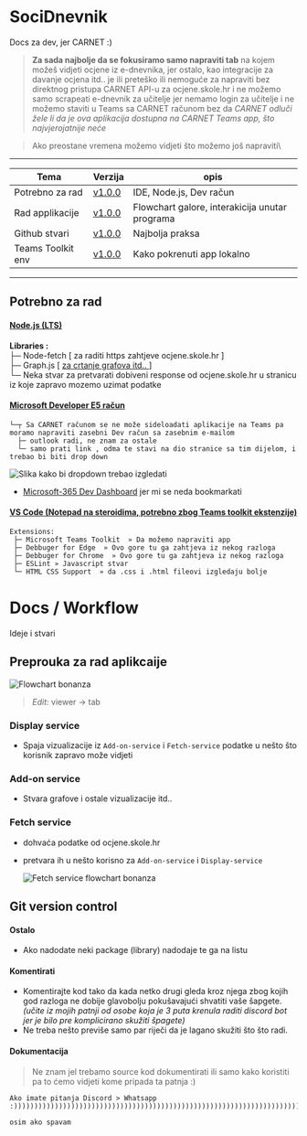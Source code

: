 # SociDnevnik
Docs za dev, jer CARNET   :)

> **Za sada najbolje da se fokusiramo samo napraviti tab** na kojem možeš vidjeti ocjene iz e-dnevnika, jer ostalo, kao integracije za davanje ocjena itd.. je ili preteško ili nemoguće za napraviti bez direktnog pristupa CARNET API-u za ocjene.skole.hr i ne možemo samo scrapeati e-dnevnik za učitelje jer nemamo login za učitelje i ne možemo staviti u Teams sa CARNET računom bez da *CARNET odluči žele li da je ova aplikacija dostupna na CARNET Teams app, što najvjerojatnije neće*

> Ako preostane vremena možemo vidjeti što možemo još napraviti\
- - - -
 Tema              | Verzija                                | opis
------             | ------                                 | -----
 Potrebno za rad   | [v1.0.0](#potrebno-za-rad)             | IDE, Node.js, Dev račun
 Rad applikacije   | [v1.0.0](#preprouka-za-rad-aplikcaije) | Flowchart galore, interakicija unutar programa
 Github stvari     | [v1.0.0](#git-version-control)         | Najbolja praksa
 Teams Toolkit env | [v1.0.0]()                             | Kako pokrenuti app lokalno

- - - -
## Potrebno za rad 

#### [Node.js (LTS)](https://nodejs.org/en/download/)

   **Libraries :**\
       ├─ Node-fetch [ za raditi https zahtjeve ocjene.skole.hr ]\
       ├─ Graph.js  [ [ za crtanje grafova itd.. ](https://www.chartjs.org/docs/latest/getting-started/installation.html#npm) ]\
       └─ Neka stvar za pretvarati dobiveni response od ocjene.skole.hr u stranicu iz koje zapravo mozemo uzimat podatke

#### [Microsoft Developer E5 račun](https://docs.microsoft.com/en-us/microsoftteams/platform/build-your-first-app/build-first-app-overview#set-up-your-development-account)
    └─┬ Sa CARNET računom se ne može sideloadati aplikacije na Teams pa moramo napraviti zasebni Dev račun sa zasebnim e-mailom 
      ├─ outlook radi, ne znam za ostale
      └─ samo prati link , odma te stavi na dio stranice sa tim dijelom, i trebao bi biti drop down
      
![Slika kako bi dropdown trebao izgledati](https://imgur.com/LagiYU6.png "Izgled drop downa")
- [Microsoft-365 Dev Dashboard](https://developer.microsoft.com/en-us/microsoft-365/profile/) jer mi se neda bookmarkati
    

#### [VS Code (Notepad na steroidima, potrebno zbog Teams toolkit ekstenzije)](https://code.visualstudio.com) 

    Extensions:
     ├─ Microsoft Teams Toolkit  » Da možemo napraviti app
     ├─ Debbuger for Edge  » Ovo gore tu ga zahtjeva iz nekog razloga
     ├─ Debbuger for Chrome  » Ovo gore tu ga zahtjeva iz nekog razloga
     ├─ ESLint » Javascript stvar
     └─ HTML CSS Support  » da .css i .html fileovi izgledaju bolje 

# Docs / Workflow 

Ideje i stvari 

## Preprouka za rad aplikcaije 

![Flowchart bonanza](https://imgur.com/AZXCa8x.png "Wow!!!")    

> *Edit:* viewer -> tab 

### Display service
-   Spaja vizualizacije iz `Add-on-service` i `Fetch-service` podatke u nešto što korisnik zapravo može vidjeti

### Add-on service
-   Stvara grafove i ostale vizualizacije itd..

### Fetch service
-   dohvaća podatke od ocjene.skole.hr
-   pretvara ih u nešto korisno za `Add-on-service` i `Display-service`

    ![Fetch service flowchart bonanza](https://imgur.com/y7j01A8.png "Nice!!! very wow!!! :(")


## Git version control 

#### Ostalo
-   Ako nadodate neki package (library) nadodaje te ga na listu

#### Komentirati
- Komentirajte kod tako da kada netko drugi gleda kroz njega zbog kojih god razloga ne dobije glavobolju pokušavajući shvatiti vaše šapgete.\
 *(učite iz mojih patnji od osobe koja je 3 puta krenula raditi discord bot jer je bilo pre komplicirano skužiti špagete)*
- Ne treba nešto previše samo par riječi da je lagano skužiti što što radi.

#### Dokumentacija
> Ne znam jel trebamo source kod dokumentirati ili samo kako koristiti pa to ćemo vidjeti kome pripada ta patnja :)


``` 
Ako imate pitanja Discord > Whatsapp :))))))))))))))))))))))))))))))))))))))))))))))))))))))))))))))))))))))))))))))))))))

osim ako spavam
```
